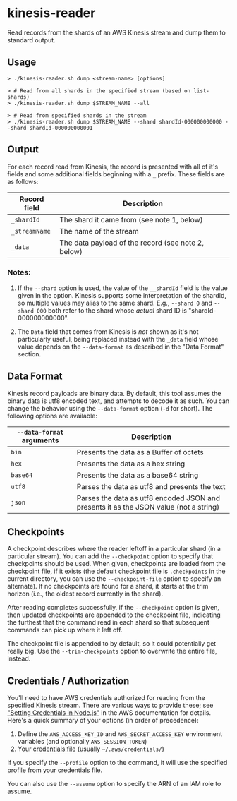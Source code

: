 # kinesis-reader

Read records from the shards of an AWS Kinesis stream and dump them to standard output.

## Usage

```console
> ./kinesis-reader.sh dump <stream-name> [options]

> # Read from all shards in the specified stream (based on list-shards)
> ./kinesis-reader.sh dump $STREAM_NAME --all

> # Read from specified shards in the stream
> ./kinesis-reader.sh dump $STREAM_NAME --shard shardId-000000000000 --shard shardId-000000000001
```

## Output

For each record read from Kinesis, the record is presented with all of it's fields and some additional
fields beginning with a `_` prefix. These fields are as follows:

| Record field  | Description                                        |
| ------------- | -------------------------------------------------- |
| `_shardId`    | The shard it came from (see note 1, below)         |
| `_streamName` | The name of the stream                             |
| `_data`       | The data payload of the record (see note 2, below) |

### Notes:

1. If the `--shard` option is used, the value of the `__shardId` field is the value given in
   the option. Kinesis supports some interpretation of the shardId, so multiple values may alias
   to the same shard. E.g., `--shard 0` and `--shard 000` both refer to the shard whose _actual_
   shard ID is "shardId-000000000000".

2. The `Data` field that comes from Kinesis is _not_ shown as it's not particularly useful, being
   replaced instead with the `_data` field whose value depends on the `--data-format` as described
   in the "Data Format" section.

## Data Format

Kinesis record payloads are binary data. By default, this tool assumes the binary data
is utf8 encoded text, and attempts to decode it as such. You can change the behavior using the
`--data-format` option (`-d` for short). The following options are available:

| `--data-format` arguments | Description                                                                           |
| ------------------------- | ------------------------------------------------------------------------------------- |
| `bin`                     | Presents the data as a Buffer of octets                                               |
| `hex`                     | Presents the data as a hex string                                                     |
| `base64`                  | Presents the data as a base64 string                                                  |
| `utf8`                    | Parses the data as utf8 and presents the text                                         |
| `json`                    | Parses the data as utf8 encoded JSON and presents it as the JSON value (not a string) |

## Checkpoints

A checkpoint describes where the reader leftoff in a particular shard (in a particular stream).
You can add the `--checkpoint` option to specify that checkpoints should be used. When given,
checkpoints are loaded from the checkpoint file, if it exists (the default checkpoint file is
`.checkpoints` in the current directory, you can use the `--checkpoint-file` option to specify
an alternate). If no checkpoints are found for a shard, it starts at the trim horizon (i.e.,
the oldest record currently in the shard).

After reading completes successfully, if the `--checkpoint` option is given, then updated
checkpoints are appended to the checkpoint file, indicating the furthest that the command read
in each shard so that subsequent commands can pick up where it left off.

The checkpoint file is appended to by default, so it could potentially get really big. Use
the `--trim-checkpoints` option to overwrite the entire file, instead.

## Credentials / Authorization

You'll need to have AWS credentials authorized for reading from the specified Kinesis stream. There
are various ways to provide these; see
["Setting Credentials in Node.js"](https://docs.aws.amazon.com/sdk-for-javascript/v2/developer-guide/setting-credentials-node.html)
in the AWS documentation for details. Here's a quick summary of your options (in order of precedence):

1. Define the `AWS_ACCESS_KEY_ID` and `AWS_SECRET_ACCESS_KEY` environment variables (and
   optionally `AWS_SESSION_TOKEN`)
2. Your [credentials file](https://docs.aws.amazon.com/sdk-for-java/v1/developer-guide/credentials.html#credentials-file-format) (usually `~/.aws/credentials/`)

If you specify the `--profile` option to the command, it will use the specified profile from your
credentials file.

You can also use the `--assume` option to specify the ARN of an IAM role to assume.
